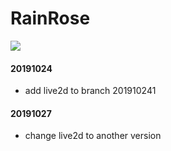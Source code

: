 # RainRose
[![](https://img.shields.io/badge/link-RainRose-red)](https://www.betterhy.com)

#### 20191024
* add live2d to branch 201910241

#### 20191027
* change live2d to another version
